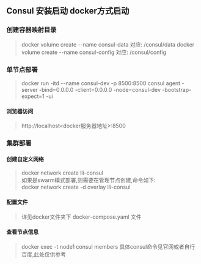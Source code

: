 ## Consul 安装启动 docker方式启动
### 创建容器映射目录
> docker volume create --name consul-data   对应: /consul/data
> docker volume create --name consul-config  对应: /consul/config
### 单节点部署
> docker run -itd --name consul-dev -p 8500:8500 consul agent -server -bind=0.0.0.0 -client=0.0.0.0 -node=consul-dev -bootstrap-expect=1 -ui
#### 浏览器访问
> http://localhost<docker服务器地址>:8500 
### 集群部署
#### 创建自定义网络
> docker network create lli-consul  
> 如果是swarm模式部署,则需要在管理节点创建,命令如下:  
> docker network create -d overlay lli-consul  
#### 配置文件
> 详见docker文件夹下 docker-compose.yaml 文件
#### 查看节点信息
> docker exec -t node1 consul members
> 具体consul命令见官网或者自行百度,此处仅供参考